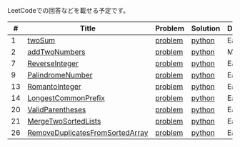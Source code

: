 LeetCodeでの回答などを載せる予定です。

| # | Title | Problem | Solution | Difficulty |
|---| ----- | -------- | -------- | ---------- |
|1|[twoSum](https://leetcode.com/problems/two-sum/) | [problem](./algorithms/python/twoSum/problem.md)| [python](./algorithms/python/twoSum/solve.py)|Easy|
|2|[addTwoNumbers](https://leetcode.com/problems/add-two-numbers/) | [problem](./algorithms/python/addTwoNumbers/problem.md)| [python](./algorithms/python/addTwoNumbers/solve.py)|Medium|
|7|[ReverseInteger](https://leetcode.com/problems/reverse-integer/) | [problem](./algorithms/python/reverseInteger/problem.md)| [python](./algorithms/python/reverseInteger/solve.py)|Easy|
|9|[PalindromeNumber](https://leetcode.com/problems/palindrome-number/) | [problem](./algorithms/python/palindromeNumber/problem.md)| [python](./algorithms/python/palindromeNumber/solve.py)|Easy|
|13|[RomantoInteger](https://leetcode.com/problems/roman-to-integer/) | [problem](./algorithms/python/romantoInteger/problem.md)| [python](./algorithms/python/romantoInteger/solve.py)|Easy|
|14|[LongestCommonPrefix](https://leetcode.com/problems/longest-common-prefix/) | [problem](./algorithms/python/longestCommonPrefix/problem.md)| [python](./algorithms/python/longestCommonPrefix/solve.py)|Easy|
|20|[ValidParentheses](https://leetcode.com/problems/valid-parentheses/) | [problem](./algorithms/python/validParentheses/problem.md)| [python](./algorithms/python/validParentheses/solve.py)|Easy|
|21|[MergeTwoSortedLists](https://leetcode.com/problems/merge-two-sorted-lists/) | [problem](./algorithms/python/mergeTwoSortedLists/problem.md)| [python](./algorithms/python/mergeTwoSortedLists/solve.py)|Easy|
|26|[RemoveDuplicatesFromSortedArray](https://leetcode.com/problems/remove-duplicates-from-sorted-array/) | [problem](./algorithms/python/removeDuplicatesFromSortedArray/problem.md)| [python](./algorithms/python/removeDuplicatesFromSortedArray/solve.py)|Easy|